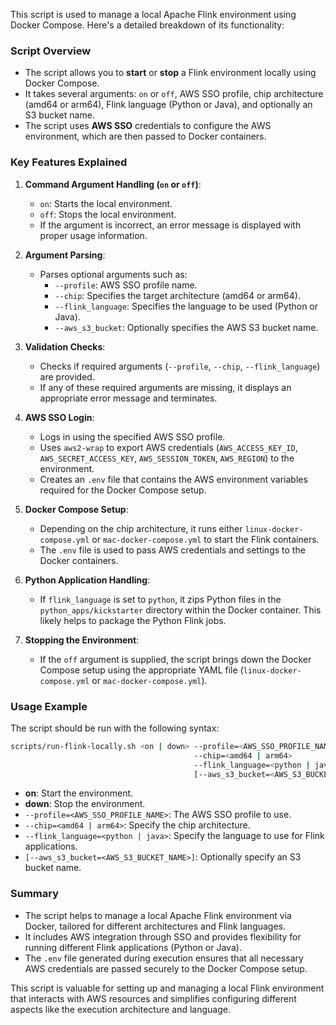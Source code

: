 This script is used to manage a local Apache Flink environment using Docker Compose. Here's a detailed breakdown of its functionality:

### Script Overview
- The script allows you to **start** or **stop** a Flink environment locally using Docker Compose.
- It takes several arguments: `on` or `off`, AWS SSO profile, chip architecture (amd64 or arm64), Flink language (Python or Java), and optionally an S3 bucket name.
- The script uses **AWS SSO** credentials to configure the AWS environment, which are then passed to Docker containers.

### Key Features Explained
1. **Command Argument Handling (`on` or `off`)**:
   - `on`: Starts the local environment.
   - `off`: Stops the local environment.
   - If the argument is incorrect, an error message is displayed with proper usage information.

2. **Argument Parsing**:
   - Parses optional arguments such as:
     - `--profile`: AWS SSO profile name.
     - `--chip`: Specifies the target architecture (amd64 or arm64).
     - `--flink_language`: Specifies the language to be used (Python or Java).
     - `--aws_s3_bucket`: Optionally specifies the AWS S3 bucket name.

3. **Validation Checks**:
   - Checks if required arguments (`--profile`, `--chip`, `--flink_language`) are provided.
   - If any of these required arguments are missing, it displays an appropriate error message and terminates.

4. **AWS SSO Login**:
   - Logs in using the specified AWS SSO profile.
   - Uses `aws2-wrap` to export AWS credentials (`AWS_ACCESS_KEY_ID`, `AWS_SECRET_ACCESS_KEY`, `AWS_SESSION_TOKEN`, `AWS_REGION`) to the environment.
   - Creates an `.env` file that contains the AWS environment variables required for the Docker Compose setup.

5. **Docker Compose Setup**:
   - Depending on the chip architecture, it runs either `linux-docker-compose.yml` or `mac-docker-compose.yml` to start the Flink containers.
   - The `.env` file is used to pass AWS credentials and settings to the Docker containers.

6. **Python Application Handling**:
   - If `flink_language` is set to `python`, it zips Python files in the `python_apps/kickstarter` directory within the Docker container. This likely helps to package the Python Flink jobs.

7. **Stopping the Environment**:
   - If the `off` argument is supplied, the script brings down the Docker Compose setup using the appropriate YAML file (`linux-docker-compose.yml` or `mac-docker-compose.yml`).

### Usage Example
The script should be run with the following syntax:

```bash
scripts/run-flink-locally.sh <on | down> --profile=<AWS_SSO_PROFILE_NAME>
                                         --chip=<amd64 | arm64>
                                         --flink_language=<python | java>
                                         [--aws_s3_bucket=<AWS_S3_BUCKET_NAME>]
```

- **on**: Start the environment.
- **down**: Stop the environment.
- `--profile=<AWS_SSO_PROFILE_NAME>`: The AWS SSO profile to use.
- `--chip=<amd64 | arm64>`: Specify the chip architecture.
- `--flink_language=<python | java>`: Specify the language to use for Flink applications.
- `[--aws_s3_bucket=<AWS_S3_BUCKET_NAME>]`: Optionally specify an S3 bucket name.

### Summary
- The script helps to manage a local Apache Flink environment via Docker, tailored for different architectures and Flink languages.
- It includes AWS integration through SSO and provides flexibility for running different Flink applications (Python or Java).
- The `.env` file generated during execution ensures that all necessary AWS credentials are passed securely to the Docker Compose setup.

This script is valuable for setting up and managing a local Flink environment that interacts with AWS resources and simplifies configuring different aspects like the execution architecture and language.